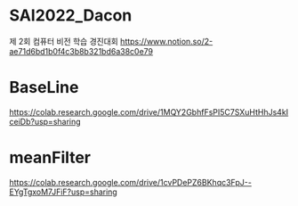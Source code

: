 # SAI2022_Dacon
제 2회 컴퓨터 비전 학습 경진대회
https://www.notion.so/2-ae71d6bd1b0f4c3b8b321bd6a38c0e79

# BaseLine
https://colab.research.google.com/drive/1MQY2GbhfFsPI5C7SXuHtHhJs4kIceiDb?usp=sharing

# meanFilter
https://colab.research.google.com/drive/1cvPDePZ6BKhqc3FpJ--EYgTgxoM7JFiF?usp=sharing
